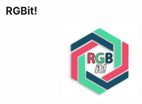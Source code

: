 # RGBit!
<p align="center"> 
<img src="https://raw.githubusercontent.com/man0s/RGBit/master/logo.png">
</p>
